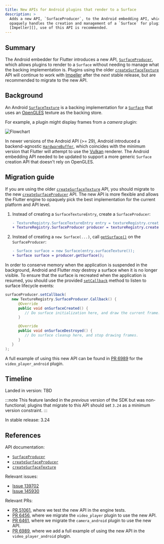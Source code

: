 ```yaml
---
title: New APIs for Android plugins that render to a Surface
description: >
  Adds a new API, `SurfaceProducer`, to the Android embedding API, which
  opaquely handles the creation and management of a `Surface` for plugins. For
  [Impeller][], use of this API is recommended.
---
```


## Summary

The Android embedder for Flutter introduces a new API, [`SurfaceProducer`][],
which allows plugins to render to a `Surface` without needing to manage what
the backing implementation is. Plugins using the older
[`createSurfaceTexture`][] API will continue to work with [Impeller][] after the
_next_ stable release, but are recommended to migrate to the new API.

## Background

An Android [`SurfaceTexture`][] is a backing implementation for a [`Surface`][]
that uses an [OpenGLES][] texture as the backing store.

For example, a plugin might display frames from a _camera_ plugin:

![Flowchart](https://camo.githubusercontent.com/cdb52c5d371b4f1d5573b650a0eddb0871e5e8be1012d290e008f41bc71b2580/68747470733a2f2f736f757263652e616e64726f69642e636f6d2f7374617469632f646f63732f636f72652f67726170686963732f696d616765732f636f6e74696e756f75735f636170747572655f61637469766974792e706e67)

In newer versions of the Android API (>= 29), Android introduced a
backend-agnostic [`HardwareBuffer`][], which coincides with the minimum version
that Flutter will attempt to use the [Vulkan][] renderer. The Android embedding
API needed to be updated to support a more generic `Surface` creation API that
doesn't rely on OpenGLES.

## Migration guide

If you are using the older [`createSurfaceTexture`][] API, you should migrate to
the new [`createSurfaceProducer`][] API. The new API is more flexible and allows
the Flutter engine to opaquely pick the best implementation for the current
platform and API level.

1. Instead of creating a `SurfaceTextureEntry`, create a `SurfaceProducer`:

   ```diff
   - TextureRegistry.SurfaceTextureEntry entry = textureRegistry.createSurfaceTexture();
   + TextureRegistry.SurfaceProducer producer = textureRegistry.createSurfaceProducer();
   ```

1. Instead of creating a `new Surface(...)`, call [`getSurface()`][] on the
   `SurfaceProducer`:

   ```diff
   - Surface surface = new Surface(entry.surfaceTexture());
   + Surface surface = producer.getSurface();
   ```

In order to conserve memory when the application is suspended in the background,
Android and Flutter _may_ destroy a surface when it is no longer visible. To
ensure that the surface is recreated when the application is resumed, you should
use the provided [`setCallback`][] method to listen to surface lifecycle events:

```java
surfaceProducer.setCallback(
   new TextureRegistry.SurfaceProducer.Callback() {
      @Override
      public void onSurfaceCreated() {
         // Do surface initialization here, and draw the current frame.
      }

      @Override
      public void onSurfaceDestroyed() {
         // Do surface cleanup here, and stop drawing frames.
      }
   }
);
```

A full example of using this new API can be found in [PR 6989][] for the
`video_player_android` plugin.

## Timeline

Landed in version: TBD

:::note
This feature landed in the _previous_ version of the SDK but was non-functional;
plugins that migrate to this API should set `3.24` as a minimum version constraint.
:::

In stable release: 3.24

## References

API documentation:

- [`SurfaceProducer`][]
- [`createSurfaceProducer`][]
- [`createSurfaceTexture`][]

Relevant issues:

- [Issue 139702][]
- [Issue 145930][]

Relevant PRs:

- [PR 51061][], where we test the new API in the engine tests.
- [PR 6456][], where we migrate the `video_player` plugin to use the new API.
- [PR 6461][], where we migrate the `camera_android` plugin to use the new API.
- [PR 6989][], where we add a full example of using the new API in the `video_player_android` plugin.

[Impeller]: /perf/impeller
[OpenGLES]: https://www.khronos.org/opengles/
[Vulkan]: https://source.android.com/docs/core/graphics/arch-vulkan
[`HardwareBuffer`]: https://developer.android.com/reference/android/hardware/HardwareBuffer
[`Surface`]: https://developer.android.com/reference/android/view/Surface
[`SurfaceProducer`]: {{site.api}}/javadoc/io/flutter/view/TextureRegistry.SurfaceProducer.html
[`SurfaceTexture`]: https://source.android.com/docs/core/graphics/arch-st
[`createSurfaceProducer`]: {{site.api}}/javadoc/io/flutter/view/TextureRegistry.html#createSurfaceProducer()
[`createSurfaceTexture`]: {{site.api}}/javadoc/io/flutter/view/TextureRegistry.html#createSurfaceTexture()
[`getSurface()`]: {{site.api}}/javadoc/io/flutter/view/TextureRegistry.SurfaceProducer.html#getSurface()
[`setCallback`]: https://main-api.flutter.dev/javadoc/io/flutter/view/TextureRegistry.SurfaceProducer.html#setCallback(io.flutter.view.TextureRegistry.SurfaceProducer.Callback)
[Issue 139702]: {{site.repo.flutter}}/issues/139702
[Issue 145930]: {{site.repo.flutter}}/issues/145930
[PR 51061]: {{site.repo.engine}}/pull/51061
[PR 6456]: {{site.repo.packages}}/pull/6456
[PR 6461]: {{site.repo.packages}}/pull/6461
[PR 6989]: {{site.repo.packages}}/pull/6989
